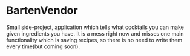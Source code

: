 # BartenVendor
Small side-project, application which tells what cocktails you can make given ingredients you have. It is a mess right now and misses one main functionality which is saving recipes, so there is no need to write them every time(but coming soon).
